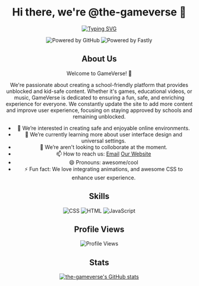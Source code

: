 <div align="center">

# Hi there, we're @the-gameverse 👋

[![Typing SVG](https://readme-typing-svg.demolab.com?font=Space+Grotesk&pause=1000&color=DB1102&center=true&width=435&lines=Looking+awesome!+%E2%9C%A8;We+use+HTML%2C+CSS%2C+and+JavaScript.+%F0%9F%A7%91%E2%80%8D%F0%9F%92%BB;Follow+us!+%F0%9F%91%A4;Star+the+website's+repo!+%E2%AD%90;Check+out+our+website!+%F0%9F%8C%90;gameverse.global.ssl.fastly.net)](https://git.io/typing-svg)

![Powered by GitHub](https://img.shields.io/badge/powered%20by-GitHub-black?style=for-the-badge&logo=github&logoColor=white)
![Powered by Fastly](https://img.shields.io/badge/powered%20by-Fastly-black?style=for-the-badge&logo=fastly&logoColor=white)

## About Us
Welcome to GameVerse! 🌟

We're passionate about creating a school-friendly platform that provides unblocked and kid-safe content. Whether it's games, educational videos, or music, GameVerse is dedicated to ensuring a fun, safe, and enriching experience for everyone. We constantly update the site to add more content and improve user experience, focusing on staying approved by schools and remaining unblocked.

- 👀 We’re interested in creating safe and enjoyable online environments.
- 🌱 We’re currently learning more about user interface design and universal settings.
- 💞️ We’re aren't looking to colloborate at the moment.
- 📫 How to reach us: [Email](mailto:gameverse.site@gmail.com) [Our Website](https://gameverse.global.ssl.fastly.net)
- 😄 Pronouns: awesome/cool
- ⚡ Fun fact: We love integrating animations, and awesome CSS to enhance user experience.

## Skills
![CSS](https://img.shields.io/badge/-CSS-black?style=for-the-badge&logo=CSS3&logoColor=white)
![HTML](https://img.shields.io/badge/-HTML-black?style=for-the-badge&logo=HTML5&logoColor=white)
![JavaScript](https://img.shields.io/badge/-JavaScript-black?style=for-the-badge&logo=JavaScript&logoColor=white)

## Profile Views
![Profile Views](https://komarev.com/ghpvc/?username=the-gameverse&style=for-the-badge&color=red&label=PROFILE+VIEWS)

## Stats
[![the-gameverse's GitHub stats](https://github-readme-stats.vercel.app/api?username=the-gameverse&hide=prs,issues,contribs&show_icons=true&theme=dark)](https://github.com/anuraghazra/github-readme-stats)

</div>

<!---
the-gameverse/the-gameverse is a ✨ special ✨ repository because its `README.md` (this file) appears on your GitHub profile.
You can click the Preview link to take a look at your changes.
--->
